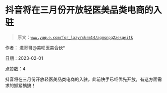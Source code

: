 # 抖音将在三月份开放轻医美品类电商的入驻

> 原文：[`www.yuque.com/for_lazy/xkrm14/agmsnpg2zesgeitk`](https://www.yuque.com/for_lazy/xkrm14/agmsnpg2zesgeitk)

作者： 进哥哥@美呗医美合伙* 

日期：2023-02-01 

点赞数：4 

抖音将在三月份开放轻医美品类电商的入驻，此前快手已经优先开放，有这方面需求的抓紧搞搞！ 


